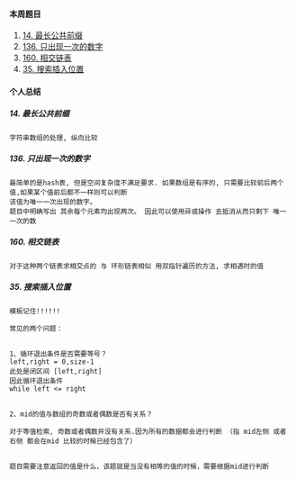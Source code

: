 #### 本周题目

1. [14. 最长公共前缀](https://leetcode-cn.com/problems/longest-common-prefix/)
2. [136. 只出现一次的数字](https://leetcode-cn.com/problems/single-number/)
3. [160. 相交链表](https://leetcode-cn.com/problems/number-of-islands/submissions/)
4. [35. 搜索插入位置](https://leetcode-cn.com/problems/search-insert-position/)


#### 个人总结


##### 14. 最长公共前缀
```
字符串数组的处理, 纵向比较
```

##### 136. 只出现一次的数字
```
最简单的是hash表, 但是空间复杂度不满足要求. 如果数组是有序的, 只需要比较前后两个值,如果某个值前后都不一样则可以判断
该值为唯一一次出现的数字。
题目中明确写出 其余每个元素均出现两次。 因此可以使用异或操作 去抵消从而只剩下 唯一一次的数

```


##### 160. 相交链表
```
对于这种两个链表求相交点的 与 环形链表相似 用双指针遍历的方法, 求相遇时的值
```

##### 35. 搜索插入位置
```
模板记住!!!!!!

常见的两个问题：


1、循环退出条件是否需要等号？
left,right = 0,size-1
此处是闭区间 [left,right]
因此循环退出条件
while left <= right


2、mid的值与数组的奇数或者偶数是否有关系？

对于等值检索, 奇数或者偶数并没有关系.因为所有的数据都会进行判断 （指 mid左侧 或者右侧 都会在mid 比较的时候已经包含了）


题目需要注意返回的值是什么，该题就是当没有相等的值的时候，需要根据mid进行判断


```

